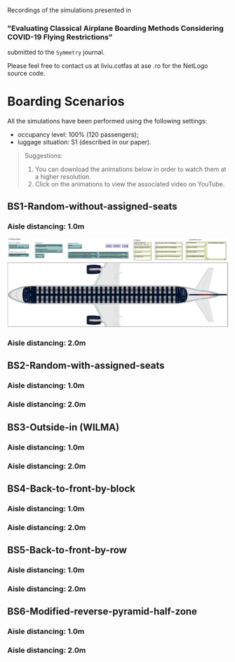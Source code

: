 Recordings of the simulations presented in 
### **"Evaluating Classical Airplane Boarding Methods Considering COVID-19 Flying Restrictions"** 
submitted to the `Symmetry` journal. 

Please feel free to contact us at liviu.cotfas at ase .ro for the NetLogo source code. 

# Boarding Scenarios

All the simulations have been performed using the following settings:
- occupancy level: 100% (120 passengers);
- luggage situation: S1 (described in our paper).

> Suggestions: 
> 1. You can download the animations below in order to watch them at a higher resolution.
> 2. Click on the animations to view the associated video on YouTube.

## BS1-Random-without-assigned-seats
### Aisle distancing: 1.0m
[![BS1-Random-without-assigned-seats](recordings/bs6-1m.gif)](https://www.youtube.com/watch?v=Y2aczqklfV0)

### Aisle distancing: 2.0m
## BS2-Random-with-assigned-seats
### Aisle distancing: 1.0m
### Aisle distancing: 2.0m
## BS3-Outside-in (WILMA)
### Aisle distancing: 1.0m
### Aisle distancing: 2.0m
## BS4-Back-to-front-by-block
### Aisle distancing: 1.0m
### Aisle distancing: 2.0m
## BS5-Back-to-front-by-row
### Aisle distancing: 1.0m
### Aisle distancing: 2.0m
## BS6-Modified-reverse-pyramid-half-zone
### Aisle distancing: 1.0m
### Aisle distancing: 2.0m
